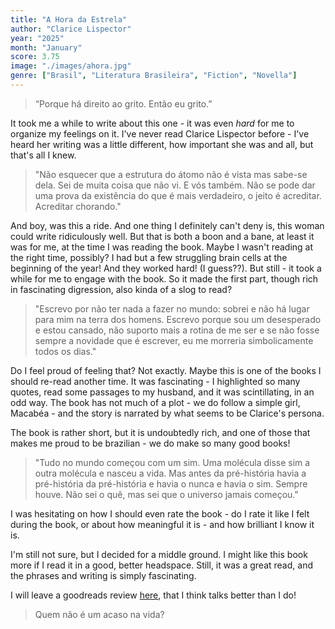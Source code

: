 ```yaml
---
title: "A Hora da Estrela"
author: "Clarice Lispector"
year: "2025"
month: "January"
score: 3.75
image: "./images/ahora.jpg"
genre: ["Brasil", "Literatura Brasileira", "Fiction", "Novella"]
---
```


> “Porque há direito ao grito.
> Então eu grito.”

It took me a while to write about this one - it was even _hard_ for me to organize my feelings on it. I've never read Clarice Lispector before - I've heard her writing was a little different, how important she was and all, but that's all I knew.

> "Não esquecer que a estrutura do átomo não é vista mas sabe-se dela. Sei de muita coisa que não vi. E vós também. Não se pode dar uma prova da existência do que é mais verdadeiro, o jeito é acreditar. Acreditar chorando."

And boy, was this a ride. And one thing I definitely can't deny is, this woman could write ridiculously well. But that is both a boon and a bane, at least it was for me, at the time I was reading the book. Maybe I wasn't reading at the right time, possibly? I had but a few struggling brain cells at the beginning of the year! And they worked hard! (I guess??). But still - it took a while for me to engage with the book. So it made the first part, though rich in fascinating digression, also kinda of a slog to read?

> "Escrevo por não ter nada a fazer no mundo: sobrei e não há lugar para mim na terra dos homens. Escrevo porque sou um desesperado e estou cansado, não suporto mais a rotina de me ser e se não fosse sempre a novidade que é escrever, eu me morreria simbolicamente todos os dias."

Do I feel proud of feeling that? Not exactly. Maybe this is one of the books I should re-read another time. It was fascinating - I highlighted so many quotes, read some passages to my husband, and it was scintillating, in an odd way. The book has not much of a plot - we do follow a simple girl, Macabéa - and the story is narrated by what seems to be Clarice's persona.

The book is rather short, but it is undoubtedly rich, and one of those that makes me proud to be brazilian - we do make so many good books!

> "Tudo no mundo começou com um sim. Uma molécula disse sim a outra molécula e nasceu a vida. Mas antes da pré-história havia a pré-história da pré-história e havia o nunca e havia o sim. Sempre houve. Não sei o quê, mas sei que o universo jamais começou."

I was hesitating on how I should even rate the book - do I rate it like I felt during the book, or about how meaningful it is - and how brilliant I know it is.

I'm still not sure, but I decided for a middle ground. I might like this book more if I read it in a good, better headspace. Still, it was a great read, and the phrases and writing is simply fascinating.

I will leave a goodreads review [here](https://www.goodreads.com/review/show/3215269892), that I think talks better than I do!

> Quem não é um acaso na vida?
